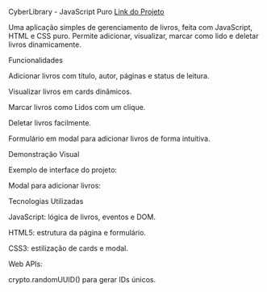  CyberLibrary - JavaScript Puro
 [Link do Projeto](https://gabrielmz719.github.io/biblioteca-ciberseguranca/)


Uma aplicação simples de gerenciamento de livros, feita com JavaScript, HTML e CSS puro. Permite adicionar, visualizar, marcar como lido e deletar livros dinamicamente.

 Funcionalidades

 Adicionar livros com título, autor, páginas e status de leitura.

 Visualizar livros em cards dinâmicos.

 Marcar livros como Lidos com um clique.

 Deletar livros facilmente.

 Formulário em modal para adicionar livros de forma intuitiva.

 Demonstração Visual

Exemplo de interface do projeto:

Modal para adicionar livros:

 Tecnologias Utilizadas

JavaScript: lógica de livros, eventos e DOM.

HTML5: estrutura da página e formulário.

CSS3: estilização de cards e modal.

Web APIs:

crypto.randomUUID() para gerar IDs únicos.

<dialog> para o modal interativo.

 Estrutura do Projeto
myLibrary (array) → armazena os livros
Book (constructor) → cria objetos Book com id, title, author, pages, read
addBookToLibrary() → adiciona livros ao array
displayBook() → renderiza os cards e configura os botões
Book.prototype.toggleRead() → altera status de leitura
Event Listeners → Delete e Read nos cards, modal (Update, Cancel, Confirm)

 Como Usar

Abra index.html no navegador.

Clique em Adicionar Livro.

Preencha os campos do formulário e selecione o status de leitura.

Clique em Confirmar para adicionar o livro.

Use os botões Read e Delete nos cards para gerenciar os livros.

 Exemplo de Inicialização
addBookToLibrary('Sistemas Operacionais Modernos', 'Andrew S. Tanenbaum', 864, 'Lido');
addBookToLibrary('Caça a Bugs no Mundo Real', 'Pedro Yaworski', 264, 'Não Lido');
addBookToLibrary('Redes de Computadores', 'Andrew S. Tanenbaum', 624, 'Não Lido');

displayBook();

 Diferenciais

Interface dinâmica e moderna.

Protótipos em JavaScript para manipulação eficiente de objetos.

Modal intuitivo para adicionar livros.

Sistema leve, sem frameworks ou bibliotecas externas.

 Possíveis Melhorias

Salvar livros com localStorage para persistência entre sessões.

Editar informações de livros existentes.

Filtros e buscas por título, autor ou status.

Melhorar estilização responsiva para dispositivos móveis.

 Estrutura de Arquivos Sugerida
/project-root
│
├─ index.html       # Estrutura da página
├─ style.css        # Estilo dos cards e modal
├─ script.js        # Lógica da biblioteca
└─ README.md        # Este arquivo